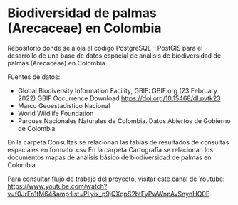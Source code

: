 # Biodiversidad de palmas (Arecaceae) en Colombia
Repositorio donde se aloja el código PostgreSQL - PostGIS para el desarrollo de una base de datos espacial de analisis de biodiversidad de palmas (Arecaceae) en Colombia. 

Fuentes de datos:

- Global Biodiversity Information Facility, GBIF: 
  GBIF.org (23 February 2022) GBIF Occurrence Download  https://doi.org/10.15468/dl.pvtk23
- Marco Geoestadístico Nacional
- World Wildlife Foundation
- Parques Nacionales Naturales de Colombia. Datos Abiertos de Gobierno de Colombia 

En la carpeta Consultas se relacionan las tablas de resultados de consultas espaciales en formato .csv
En la carpeta Cartografía se relacionan los documentos mapas de análisis básico de biodiversidad de palmas en Colombia

Para consultar flujo de trabajo del proyecto, visitar este canal de Youtube: 
https://www.youtube.com/watch?v=f0JrFn1tM64&amp;list=PLyix_p9jQXqpS2btFyPwWnpAvSnynHQ0E
